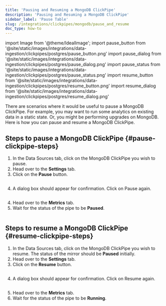 ```yaml
---
title: 'Pausing and Resuming a MongoDB ClickPipe'
description: 'Pausing and Resuming a MongoDB ClickPipe'
sidebar_label: 'Pause Table'
slug: /integrations/clickpipes/mongodb/pause_and_resume
doc_type: how-to
---
```


import Image from '@theme/IdealImage';
import pause_button from '@site/static/images/integrations/data-ingestion/clickpipes/postgres/pause_button.png'
import pause_dialog from '@site/static/images/integrations/data-ingestion/clickpipes/postgres/pause_dialog.png'
import pause_status from '@site/static/images/integrations/data-ingestion/clickpipes/postgres/pause_status.png'
import resume_button from '@site/static/images/integrations/data-ingestion/clickpipes/postgres/resume_button.png'
import resume_dialog from '@site/static/images/integrations/data-ingestion/clickpipes/postgres/resume_dialog.png'

There are scenarios where it would be useful to pause a MongoDB ClickPipe. For example, you may want to run some analytics on existing data in a static state. Or, you might be performing upgrades on MongoDB. Here is how you can pause and resume a MongoDB ClickPipe.

## Steps to pause a MongoDB ClickPipe {#pause-clickpipe-steps}

1. In the Data Sources tab, click on the MongoDB ClickPipe you wish to pause.
2. Head over to the **Settings** tab.
3. Click on the **Pause** button.

<Image img={pause_button} border size="md"/>

4. A dialog box should appear for confirmation. Click on Pause again.

<Image img={pause_dialog} border size="md"/>

4. Head over to the **Metrics** tab.
5. Wait for the status of the pipe to be **Paused**.

<Image img={pause_status} border size="md"/>

## Steps to resume a MongoDB ClickPipe {#resume-clickpipe-steps}
1. In the Data Sources tab, click on the MongoDB ClickPipe you wish to resume. The status of the mirror should be **Paused** initially.
2. Head over to the **Settings** tab.
3. Click on the **Resume** button.

<Image img={resume_button} border size="md"/>

4. A dialog box should appear for confirmation. Click on Resume again.

<Image img={resume_dialog} border size="md"/>

5. Head over to the **Metrics** tab.
6. Wait for the status of the pipe to be **Running**.
